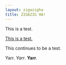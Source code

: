 ```yaml
---
layout: zigazigha
title: ZIGAZIG HA!
---
```


This is a test.

[This is a test.](/2013/11/19/dublin.html)

This continues to be a test.

Yarr. *Yarr*. **Yarr**.
